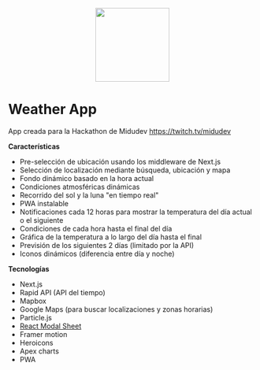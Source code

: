 <p align="center">
  <img 
    width="150"
    height="150"
    src="https://i.imgur.com/HJtNd0C.png"
  >
</p>

# Weather App

App creada para la Hackathon de Midudev https://twitch.tv/midudev

**Características**

 - Pre-selección de ubicación usando los middleware de Next.js
 - Selección de localización mediante búsqueda, ubicación y mapa
 - Fondo dinámico basado en la hora actual
 - Condiciones atmosféricas dinámicas
 - Recorrido del sol y la luna "en tiempo real"
 - PWA instalable
 - Notificaciones cada 12 horas para mostrar la temperatura del día actual o el siguiente
 - Condiciones de cada hora hasta el final del día
 - Gráfica de la temperatura a lo largo del día hasta el final
 - Previsión de los siguientes 2 días (limitado por la API)
 - Iconos dinámicos (diferencia entre día y noche)

**Tecnologías**

 - Next.js
 - Rapid API (API del tiempo)
 - Mapbox
 - Google Maps (para buscar localizaciones y zonas horarias)
 - Particle.js
 - [React Modal Sheet](https://github.com/Temzasse/react-modal-sheet) 
 - Framer motion
 - Heroicons
 - Apex charts
 - PWA
